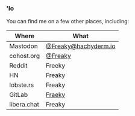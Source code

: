 ### 'lo

You can find me on a few other places, including:

|Where|What|
|-|-|
|Mastodon|<a rel="me" href="https://hachyderm.io/@Freaky">@Freaky@hachyderm.io</a>|
|cohost.org|[@Freaky](https://cohost.org/Freaky)|
|Reddit|Freeky|
|HN|Freaky|
|lobste.rs|Freaky|
|GitLab|[Fraeky](https://gitlab.com/Fraeky)|
|libera.chat|Freaky|

